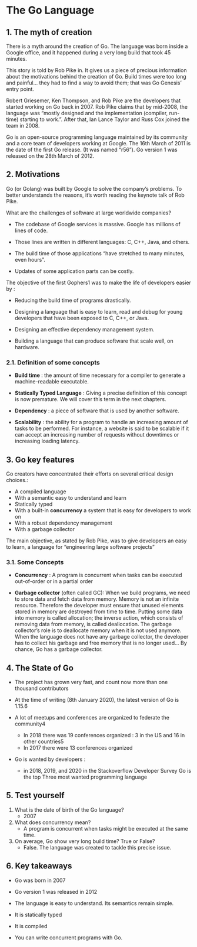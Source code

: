 # The Go Language

## 1. The myth of creation 
There is a myth around the creation of Go. The language was born inside a Google office, and it happened during a very long build that took 45 minutes.

This story is told by Rob Pike in. It gives us a piece of precious information about the motivations behind the creation of Go. Build times were too long and painful... they had to find a way to avoid them; that was Go Genesis’ entry point.

Robert Griesemer, Ken Thompson, and Rob Pike are the developers that started working on Go back in 2007. Rob Pike claims that by mid-2008, the language was “mostly designed and the implementation (compiler, run-time) starting to work.”. After that, Ian Lance Taylor and Russ Cox joined the team in 2008.

Go is an open-source programming language maintained by its community and a core team of developers working at Google. The 16th March of 2011 is the date of the first Go release. (It was named “r56”). Go version 1 was released on the 28th March of 2012.

## 2. Motivations

Go (or Golang) was built by Google to solve the company’s problems. To better understands the reasons, it’s worth reading the keynote talk of Rob Pike.

What are the challenges of software at large worldwide companies?

- The codebase of Google services is massive. Google has millions of lines of code.

- Those lines are written in different languages: C, C++, Java, and others.

- The build time of those applications “have stretched to many minutes, even hours”.

- Updates of some application parts can be costly.

The objective of the first Gophers1 was to make the life of developers easier by :

- Reducing the build time of programs drastically.

- Designing a language that is easy to learn, read and debug for young developers that have been exposed to C, C++, or Java.

- Designing an effective dependency management system.

- Building a language that can produce software that scale well, on hardware.

### 2.1. Definition of some concepts

- **Build time** : the amount of time necessary for a compiler to generate a machine-readable executable.

- **Statically Typed Language** : Giving a precise definition of this concept is now premature. We will cover this term in the next chapters.

- **Dependency** : a piece of software that is used by another software.

- **Scalability** : the ability for a program to handle an increasing amount of tasks to be performed. For instance, a website is said to be scalable if it can accept an increasing number of requests without downtimes or increasing loading latency.

## 3. Go key features

Go creators have concentrated their efforts on several critical design choices.:

- A compiled language
- With a semantic easy to understand and learn
- Statically typed
- With a built-in **concurrency** a system that is easy for developers to work on
- With a robust dependency management
- With a garbage collector

The main objective, as stated by Rob Pike, was to give developers an easy to learn, a language for “engineering large software projects”

### 3.1. Some Concepts

- **Concurrency** : A program is concurrent when tasks can be executed out-of-order or in a partial order

- **Garbage collector** (often called GC): When we build programs, we need to store data and fetch data from memory. Memory is not an infinite resource. Therefore the developer must ensure that unused elements stored in memory are destroyed from time to time. Putting some data into memory is called allocation; the inverse action, which consists of removing data from memory, is called deallocation. The garbage collector’s role is to deallocate memory when it is not used anymore. When the language does not have any garbage collector, the developer has to collect his garbage and free memory that is no longer used... By chance, Go has a garbage collector.

## 4. The State of Go

- The project has grown very fast, and count now more than one thousand contributors
- At the time of writing (8th January 2020), the latest version of Go is 1.15.6
- A lot of meetups and conferences are organized to federate the community4
    - In 2018 there was 19 conferences organized : 3 in the US and 16 in other countries5
    - In 2017 there were 13 conferences organized

- Go is wanted by developers :
    - in 2018, 2019, and 2020 in the Stackoverflow Developer Survey Go is the top Three most wanted programming language

## 5. Test yourself

1. What is the date of birth of the Go language?
    - 2007
2. What does concurrency mean?
    - A program is concurrent when tasks might be executed at the same time.
3. On average, Go show very long build time? True or False?
    - False. The language was created to tackle this precise issue.

## 6. Key takeaways

- Go was born in 2007

- Go version 1 was released in 2012

- The language is easy to understand. Its semantics remain simple.

- It is statically typed

- It is compiled

- You can write concurrent programs with Go.
